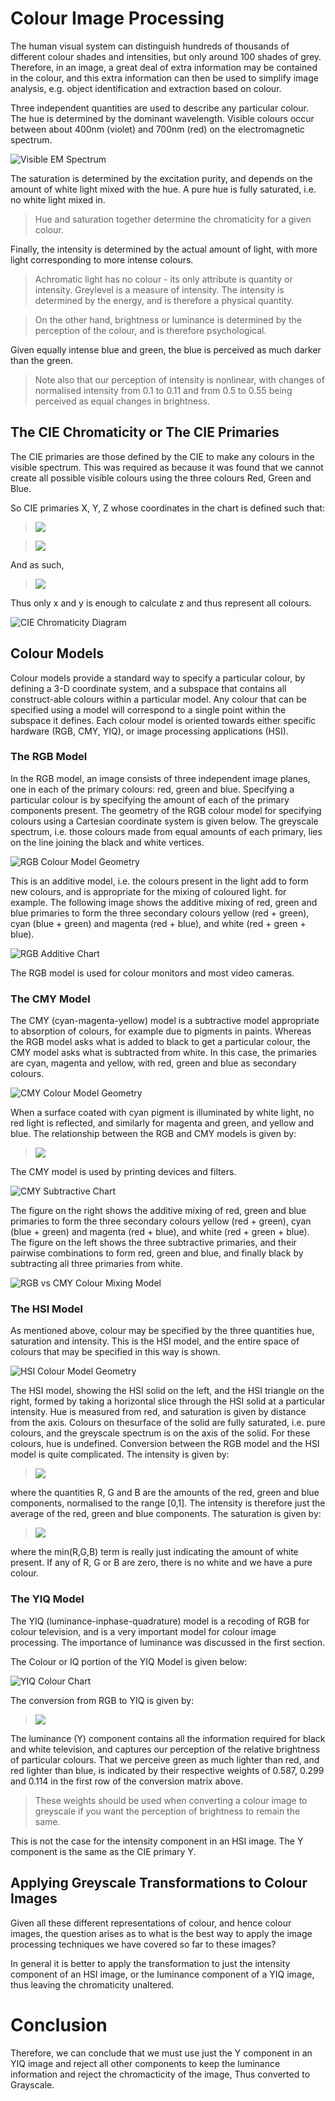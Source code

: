 # Colour Image Processing
The human visual system can distinguish hundreds of thousands of different colour shades and intensities, but only around 100 shades of grey. Therefore, in an image, a great deal of extra information may be contained in the colour, and this extra information can then be used to simplify image analysis, e.g. object identification and extraction based on colour.

Three independent quantities are used to describe any particular colour. The hue is determined by the dominant wavelength. Visible colours occur between about 400nm (violet) and 700nm (red) on the electromagnetic spectrum.

![Visible EM Spectrum](Images/EMSpectrum.jpg)

The saturation is determined by the excitation purity, and depends on the amount of white light mixed with the hue. A pure hue is fully saturated, i.e. no white light mixed in. 

> Hue and saturation together determine the chromaticity for a given colour.

Finally, the intensity is determined by the actual amount of light, with more light corresponding to more intense colours.

> Achromatic light has no colour - its only attribute is quantity or intensity. Greylevel is a measure of intensity. The intensity is determined by the energy, and is therefore a physical quantity.

> On the other hand, brightness or luminance is determined by the perception of the colour, and is therefore psychological.

Given equally intense blue and green, the blue is perceived as much darker than the green. 

> Note also that our perception of intensity is nonlinear, with changes of normalised intensity from 0.1 to 0.11 and from 0.5 to 0.55 being perceived as equal changes in brightness.

## The CIE Chromaticity or The CIE Primaries
The CIE primaries are those defined by the CIE to make any colours in the visible spectrum. This was required as because it was found that we cannot create all possible visible colours using the three colours Red, Green and Blue.

So CIE primaries X, Y, Z whose coordinates in the chart is defined such that:

> ![](https://latex.codecogs.com/svg.latex?x&space;=&space;\frac{X}{X&plus;Y&plus;Z})

> ![](https://latex.codecogs.com/svg.latex?y&space;=&space;\frac{Y}{X&plus;Y&plus;Z})

And as such,

> ![](https://latex.codecogs.com/svg.latex?z&space;=&space;\frac{Z}{X&plus;Y&plus;Z}&space;\Rightarrow&space;z&space;=&space;1&space;-&space;x&space;-&space;y)

Thus only x and y is enough to calculate z and thus represent all colours.

![CIE Chromaticity Diagram](Images/CIEChromaticity.jpg)

## Colour Models
Colour models provide a standard way to specify a particular colour, by defining a 3-D coordinate system, and a subspace that contains all construct-able colours within a particular model. Any colour that can be specified using a model will correspond to a single
point within the subspace it defines. Each colour model is oriented towards either specific hardware (RGB, CMY, YIQ), or image processing applications (HSI).

### The RGB Model
In the RGB model, an image consists of three independent image planes, one in each of the primary colours: red, green and blue. Specifying a particular colour is by specifying the amount of each of the primary components present. The geometry of the RGB colour model for specifying colours using a Cartesian coordinate system is given below. The greyscale spectrum, i.e. those colours made from equal amounts of each primary, lies on the line joining the black and white vertices.

![RGB Colour Model Geometry](Images/RGBGeom.gif)

This is an additive model, i.e. the colours present in the light add to form new colours, and is appropriate for the mixing of coloured light. for example. The following image shows the additive mixing of red, green and blue primaries to form the three secondary colours yellow (red + green), cyan (blue + green) and magenta (red + blue), and white (red + green + blue).

![RGB Additive Chart](Images/RGBAdditive.png)

The RGB model is used for colour monitors and most video cameras.

### The CMY Model
The CMY (cyan-magenta-yellow) model is a subtractive model appropriate to absorption of colours, for example due to pigments in paints. Whereas the RGB model asks what is added to black to get a particular colour, the CMY model asks what is subtracted from white. In this case, the primaries are cyan, magenta and yellow, with red, green and blue as secondary colours.

![CMY Colour Model Geometry](Images/RGBCMYColourCube.png)

When a surface coated with cyan pigment is illuminated by white light, no red light is reflected, and similarly for magenta and green, and yellow and blue. The relationship between the RGB and CMY models is given by:


> ![](https://latex.codecogs.com/svg.latex?\begin{bmatrix}&space;C\\\\&space;M\\\\&space;Y&space;\end{bmatrix}&space;=&space;\begin{bmatrix}&space;1\\\\&space;1\\\\&space;1&space;\end{bmatrix}&space;-&space;\begin{bmatrix}&space;R\\\\&space;G\\\\&space;B&space;\end{bmatrix})


The CMY model is used by printing devices and filters.

![CMY Subtractive Chart](Images/CMYSubtractive.png)

The figure on the right shows the additive mixing of red, green and blue primaries to form the three secondary colours yellow (red + green), cyan (blue + green) and magenta (red + blue), and white (red + green + blue). The figure on the left shows the three subtractive primaries, and their pairwise combinations to form red, green and blue, and finally black by subtracting all three primaries from white.

![RGB vs CMY Colour Mixing Model](Images/CMYvsRGB.gif) 

### The HSI Model 
As mentioned above, colour may be specified by the three quantities hue, saturation and intensity. This is the HSI model, and the entire space of colours that may be specified in this way is shown.

![HSI Colour Model Geometry](Images/HSIColourModel.png)

The HSI model, showing the HSI solid on the left, and the HSI triangle on the right, formed by taking a horizontal slice through the HSI solid at a particular intensity. Hue is measured from red, and saturation is given by distance from the axis. Colours on thesurface of the solid are fully saturated, i.e. pure colours, and the greyscale spectrum is on the axis of the solid. For these colours, hue is undefined. Conversion between the RGB model and the HSI model is quite complicated. The intensity is given by:


> ![](https://latex.codecogs.com/svg.latex?I&space;=&space;\frac{R&plus;G&plus;B}{3})


where the quantities R, G and B are the amounts of the red, green and blue components, normalised to the range \[0,1\]. The intensity is therefore just the average of the red, green and blue components. The saturation is given by:


> ![](https://latex.codecogs.com/svg.latex?S&space;=&space;1&space;-&space;\frac{min(R,G,B)}{I}&space;=&space;1&space;-&space;\frac{3}{R&plus;G&plus;B}&space;min(R,G,B))


where the min(R,G,B) term is really just indicating the amount of white present. If any of R, G or B are zero, there is no white and we have a pure colour.

### The YIQ Model
The YIQ (luminance-inphase-quadrature) model is a recoding of RGB for colour television, and is a very important model for colour image processing. The importance of luminance was discussed in the first section.

The Colour or IQ portion of the YIQ Model is given below:

![YIQ Colour Chart](Images/YIQColourChart.png)

The conversion from RGB to YIQ is given by:

> ![](https://latex.codecogs.com/svg.latex?\begin{bmatrix}&space;Y\\\\&space;I\\\\&space;Q&space;\end{bmatrix}&space;=&space;\begin{bmatrix}&space;0.299&space;&&space;0.587&space;&&space;0.114\\\\&space;0.596&space;&&space;-0.275&space;&&space;-0.321\\\\&space;0.212&space;&&space;-0.523&space;&&space;0.311&space;\end{bmatrix}&space;\cdot&space;\begin{bmatrix}&space;R\\\\&space;G\\\\&space;B&space;\end{bmatrix})


The luminance (Y) component contains all the information required for black and white television, and captures our perception of the relative brightness of particular colours. That we perceive green as much lighter than red, and red lighter than blue, is indicated by their respective weights of 0.587, 0.299 and 0.114 in the first row of the conversion matrix above. 

> These weights should be used when converting a colour image to greyscale if you want the perception of brightness to remain the same.

This is not the case for the intensity component in an HSI image. The Y component is the same as the CIE primary Y.

## Applying Greyscale Transformations to Colour Images
Given all these different representations of colour, and hence colour images, the question arises as to what is the best way to apply the image processing techniques we have covered so far to these images? 

In general it is better to apply the transformation to just the intensity component of an HSI image, or the luminance component of a YIQ image, thus leaving the chromaticity unaltered.

# Conclusion
Therefore, we can conclude that we must use just the Y component in an YIQ image and reject all other components to keep the luminance information and reject the chromacticity of the image, Thus converted to Grayscale.
